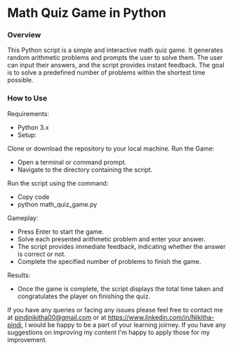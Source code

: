 # Math Quiz Game in Python

### Overview

This Python script is a simple and interactive math quiz game. It generates random arithmetic problems and prompts the user to solve them. The user can input their answers, and the script provides instant feedback. The goal is to solve a predefined number of problems within the shortest time possible.

### How to Use

Requirements:
* Python 3.x
* Setup:

Clone or download the repository to your local machine.
Run the Game:
* Open a terminal or command prompt.
* Navigate to the directory containing the script.
  
Run the script using the command:
* Copy code
* python math_quiz_game.py

Gameplay:
* Press Enter to start the game.
* Solve each presented arithmetic problem and enter your answer.
* The script provides immediate feedback, indicating whether the answer is correct or not.
* Complete the specified number of problems to finish the game.

Results:
* Once the game is complete, the script displays the total time taken and congratulates the player on finishing the quiz.

If you have any queries or facing any issues please feel free to contact me at pindinikitha00@gmail.com or at https://www.linkedin.com/in/Nikitha-pindi, I would be happy to be a part of your learning joirney. If you have any suggestions on improving my content I'm happy to apply those for my improvement.
